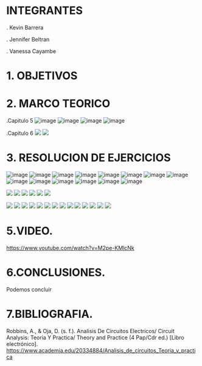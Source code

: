 # INTEGRANTES

. Kevin Barrera

. Jennifer Beltran

. Vanessa Cayambe

# 1. OBJETIVOS



# 2. MARCO TEORICO

.Capitulo 5
![image](https://user-images.githubusercontent.com/84421020/122847498-6d5ef380-d2cd-11eb-9a48-234e86a6519c.png)
![image](https://user-images.githubusercontent.com/84421020/122847509-7223a780-d2cd-11eb-9792-f9f3780331e6.png)
![image](https://user-images.githubusercontent.com/84421020/122847515-78198880-d2cd-11eb-81ea-3255d253cc2e.png)
![image](https://user-images.githubusercontent.com/84421020/122847523-7cde3c80-d2cd-11eb-93fe-6c98dfe40834.png)


.Capitulo 6
![](https://github.com/Kevinsan21/Imagenes33333/blob/main/Capitulo6.jpg)
![](https://github.com/Kevinsan21/Imagenes33333/blob/main/Capitulo7.jpg)
# 3. RESOLUCION DE EJERCICIOS

![image](https://user-images.githubusercontent.com/84421020/122847607-a4cda000-d2cd-11eb-8997-018fe0488d8d.png)
![image](https://user-images.githubusercontent.com/84421020/122847615-aa2aea80-d2cd-11eb-9535-cd24652506b4.png)
![image](https://user-images.githubusercontent.com/84421020/122847622-aeef9e80-d2cd-11eb-861c-f8d3d9be5484.png)
![image](https://user-images.githubusercontent.com/84421020/122847632-b3b45280-d2cd-11eb-9928-d3a55421ae6d.png)
![image](https://user-images.githubusercontent.com/84421020/122847640-b8790680-d2cd-11eb-8fd2-86e1554af7ea.png)
![image](https://user-images.githubusercontent.com/84421020/122847649-be6ee780-d2cd-11eb-9b75-672204648ed8.png)
![image](https://user-images.githubusercontent.com/84421020/122847656-c29b0500-d2cd-11eb-85bf-28647bde4975.png)
![image](https://user-images.githubusercontent.com/84421020/122847671-c75fb900-d2cd-11eb-929d-b158fb303fd0.png)
![image](https://user-images.githubusercontent.com/84421020/122847684-cb8bd680-d2cd-11eb-9a05-a16a73dfc2b5.png)
![image](https://user-images.githubusercontent.com/84421020/122847696-cfb7f400-d2cd-11eb-91e5-dd6f481c16a9.png)
![image](https://user-images.githubusercontent.com/84421020/122847711-d6466b80-d2cd-11eb-9953-611f69991a7f.png)
![image](https://user-images.githubusercontent.com/84421020/122847727-da728900-d2cd-11eb-87c7-dc896d19d6ba.png)
![image](https://user-images.githubusercontent.com/84421020/122847746-dfcfd380-d2cd-11eb-96ce-5e34c5a31ef5.png)
![image](https://user-images.githubusercontent.com/84421020/122847754-e4948780-d2cd-11eb-8a6f-9e5a4ef4a2e3.png)

![](https://github.com/Kevinsan21/Imagenes33333/blob/main/33_page-0001.jpg)
![](https://github.com/Kevinsan21/Imagenes33333/blob/main/33_page-0002.jpg)
![](https://github.com/Kevinsan21/Imagenes33333/blob/main/33_page-0003.jpg)
![](https://github.com/Kevinsan21/Imagenes33333/blob/main/33_page-0004.jpg)
![](https://github.com/Kevinsan21/Imagenes33333/blob/main/33_page-0005.jpg)
![](https://github.com/Kevinsan21/Imagenes33333/blob/main/33_page-0006.jpg)

![](https://github.com/Kevinsan21/Imagenes33333/blob/main/Circuito5_01.jpg)
![](https://github.com/Kevinsan21/Imagenes33333/blob/main/Circuito5_02.jpg)
![](https://github.com/Kevinsan21/Imagenes33333/blob/main/Circuito5_03.jpg)
![](https://github.com/Kevinsan21/Imagenes33333/blob/main/Circuito5_04.jpg)
![](https://github.com/Kevinsan21/Imagenes33333/blob/main/Circuito5_05.jpg)
![](https://github.com/Kevinsan21/Imagenes33333/blob/main/Circuito5_06.jpg)
![](https://github.com/Kevinsan21/Imagenes33333/blob/main/Circuito5_07.jpg)
![](https://github.com/Kevinsan21/Imagenes33333/blob/main/Circuito5_08.jpg)
![](https://github.com/Kevinsan21/Imagenes33333/blob/main/Circuito5_09.jpg)
![](https://github.com/Kevinsan21/Imagenes33333/blob/main/Circuito5_10.jpg)
![](https://github.com/Kevinsan21/Imagenes33333/blob/main/Circuito5_11.jpg)
![](https://github.com/Kevinsan21/Imagenes33333/blob/main/Circuito5_12.jpg)
![](https://github.com/Kevinsan21/Imagenes33333/blob/main/Circuito5_13.jpg)
![](https://github.com/Kevinsan21/Imagenes33333/blob/main/Circuito5_14.jpg)

# 5.VIDEO.

https://www.youtube.com/watch?v=M2pe-KMlcNk

# 6.CONCLUSIONES.

Podemos concluir 

# 7.BIBLIOGRAFIA.

Robbins, A., & Oja, D. (s. f.). Analisis De Circuitos Electricos/ Circuit Analysis: Teoria Y Practica/ Theory and Practice (4 Pap/Cdr ed.) [Libro electrónico]. https://www.academia.edu/20334884/Analisis_de_circuitos_Teoria_y_practica

